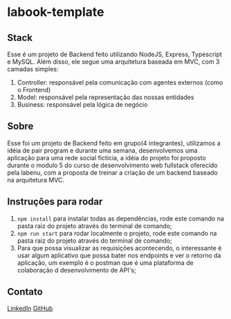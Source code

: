 # labook-template

## Stack
Esse é um projeto de Backend feito utilizando NodeJS, Express, Typescript 
e MySQL. Além disso, ele segue uma arquitetura baseada em MVC, com 3 camadas simples:

1. Controller: responsável pela comunicação com agentes externos 
(como o Frontend)
1. Model: responsável pela representação das nossas entidades
1. Business: responsável pela lógica de negócio

## Sobre
Esse foi um projeto de Backend feito em grupo(4 integrantes), utilizamos a idéia de pair program e durante uma semana, desenvolvemos uma aplicação para uma rede social ficticia, a idéia do projeto foi proposto durante o modulo 5 do curso de desenvolvimento web fullstack oferecido pela labenu, com a proposta de treinar a criação de um backend baseado na arquitetura MVC.

## Instruções para rodar
1. `npm install` para instalar todas as dependências, rode este comando na pasta raiz do projeto através do terminal de comando;
2. `npm run start` para rodar localmente o projeto, rode este comando na pasta raiz do projeto através do terminal de comando;
3. Para que possa visualizar as requisições acontecendo, o interessante é usar algum aplicativo que possa bater nos endpoints e ver o retorno da aplicação, um exemplo é o postman que é uma plataforma de colaboração d desenvolvimento de API's;

## Contato
[LinkedIn](https://www.linkedin.com/in/nilson-kuroki/)
[GitHub](https://github.com/NilsonKuroki)